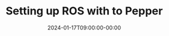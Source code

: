 ---
title: "Setting up ROS with to Pepper"
date: 2024-01-17T09:00:00-00:00
draft: false
cover:
    image: img/Pepper-ros.jpg
    alt: "Pepper Robot"
    caption: "Pepper Robot"
    hidden: true
    hiddenInSingle: true
summary: "\"This is a short  guide to setting up Pepper with ROS.\""
tags: ["ROS", "Pepper", "Robotics"]
---